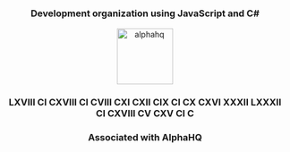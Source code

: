 <h1 align="center"Syrex Development</h1>
<h3 align="center">Development organization using JavaScript and C#</h3>

<p align="center"> <a href="alphahq.org" target="_blank" rel="noreferrer"> 
  <img src="https://i.imgur.com/IsyfxyL.png" alt="alphahq" width="100" height="100"/> 
  </a> 
  
  <h3 align="center">LXVIII CI CXVIII CI CVIII CXI CXII CIX CI CX CXVI XXXII LXXXII CI CXVIII CV CXV CI C</h3>
</p>


<h3 align="center">Associated with AlphaHQ</h3>
<h1 align="center"Syrex Discord Bot - Orion AI - Olympus IDE</h1>
<p align="left">
</p>
